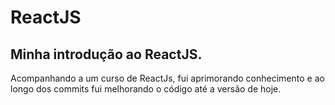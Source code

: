 # ReactJS
## Minha introdução ao ReactJS.
Acompanhando a um curso de ReactJs, fui aprimorando conhecimento e ao longo dos commits fui melhorando o código até a versão de hoje.

